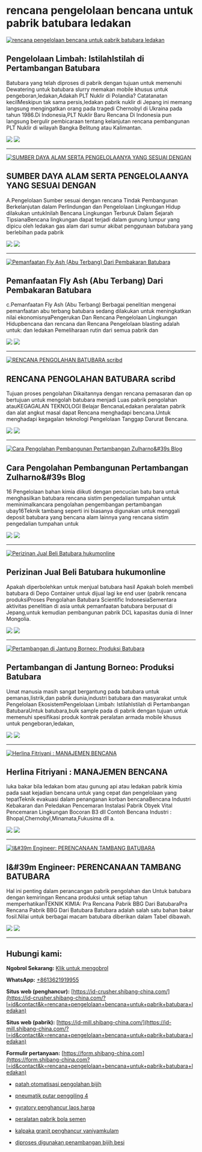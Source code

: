 # rencana pengelolaan bencana untuk pabrik batubara ledakan

<a href="https://swt.shibang-china.com/?l=id&img&k=rencana+pengelolaan+bencana+untuk+pabrik+batubara+ledakan" target="_blank">![rencana pengelolaan bencana untuk pabrik batubara ledakan](http://static.shibang-china.com/all-800x300/760.jpg)</a>

## Pengelolaan Limbah: IstilahIstilah di Pertambangan Batubara
Batubara yang telah diproses di pabrik dengan tujuan untuk memenuhi Dewatering untuk batubara slurry memakan mobile khusus untuk pengeboran,ledakan,Adakah PLT Nuklir di Polandia? Catatanatan kecilMeskipun tak sama persis,ledakan pabrik nuklir di Jepang ini memang langsung mengingatkan orang pada tragedi Chernobyl di Ukraina pada tahun 1986.Di Indonesia,PLT Nuklir Baru Rencana Di Indonesia pun langsung bergulir pembicaraan tentang kelanjutan rencana pembangunan PLT Nuklir di wilayah Bangka Belitung atau Kalimantan.


<a href="https://whatsapp.shibangsoft.com/WhatsApp.php" target="_blank" title="WhatsApp">![](http://static.shibang-china.com/icon/whatsapp.png)</a> <a href="https://swt.shibang-china.com/?l=id&icon&k=rencana+pengelolaan+bencana+untuk+pabrik+batubara+ledakan" target="_blank">![](http://static.shibang-china.com/icon/chat-id.png)</a>

---

<a href="https://swt.shibang-china.com/?l=id&img&k=rencana+pengelolaan+bencana+untuk+pabrik+batubara+ledakan" target="_blank">![SUMBER DAYA ALAM SERTA PENGELOLAANYA YANG SESUAI DENGAN](http://static.shibang-china.com/all-800x300/356.jpg)</a>

## SUMBER DAYA ALAM SERTA PENGELOLAANYA YANG SESUAI DENGAN
A.Pengelolaan Sumber sesuai dengan rencana Tindak Pembangunan Berkelanjutan dalam Perlindungan dan Pengelolaan Lingkungan Hidup dilakukan untukInilah Bencana Lingkungan Terburuk Dalam Sejarah TipsianaBencana lingkungan dapat terjadi dalam gunung lumpur yang dipicu oleh ledakan gas alam dari sumur akibat penggunaan batubara yang berlebihan pada pabrik


<a href="https://whatsapp.shibangsoft.com/WhatsApp.php" target="_blank" title="WhatsApp">![](http://static.shibang-china.com/icon/whatsapp.png)</a> <a href="https://swt.shibang-china.com/?l=id&icon&k=rencana+pengelolaan+bencana+untuk+pabrik+batubara+ledakan" target="_blank">![](http://static.shibang-china.com/icon/chat-id.png)</a>

---

<a href="https://swt.shibang-china.com/?l=id&img&k=rencana+pengelolaan+bencana+untuk+pabrik+batubara+ledakan" target="_blank">![Pemanfaatan Fly Ash (Abu Terbang) Dari Pembakaran Batubara](http://static.shibang-china.com/all-800x300/758.jpg)</a>

## Pemanfaatan Fly Ash (Abu Terbang) Dari Pembakaran Batubara
c.Pemanfaatan Fly Ash (Abu Terbang) Berbagai penelitian mengenai pemanfaatan abu terbang batubara sedang dilakukan untuk meningkatkan nilai ekonomisnyaPengerukan Dan Rencana Pengelolaan Lingkungan Hidupbencana dan rencana dan Rencana Pengelolaan blasting adalah untuk: dan ledakan Pemeliharaan rutin dari semua pabrik dan


<a href="https://whatsapp.shibangsoft.com/WhatsApp.php" target="_blank" title="WhatsApp">![](http://static.shibang-china.com/icon/whatsapp.png)</a> <a href="https://swt.shibang-china.com/?l=id&icon&k=rencana+pengelolaan+bencana+untuk+pabrik+batubara+ledakan" target="_blank">![](http://static.shibang-china.com/icon/chat-id.png)</a>

---

<a href="https://swt.shibang-china.com/?l=id&img&k=rencana+pengelolaan+bencana+untuk+pabrik+batubara+ledakan" target="_blank">![RENCANA PENGOLAHAN BATUBARA scribd](http://static.shibang-china.com/all-800x300/274.jpg)</a>

## RENCANA PENGOLAHAN BATUBARA scribd
Tujuan proses pengolahan Dikaitannya dengan rencana pemasaran dan op bertujuan untuk mengolah batubara menjadi Luas pabrik pengolahan atauKEGAGALAN TEKNOLOGI Belajar BencanaLedakan peralatan pabrik dan alat angkut masal dapat Rencana menghadapi bencana.Untuk menghadapi kegagalan teknologi Pengelolaan Tanggap Darurat Bencana.


<a href="https://whatsapp.shibangsoft.com/WhatsApp.php" target="_blank" title="WhatsApp">![](http://static.shibang-china.com/icon/whatsapp.png)</a> <a href="https://swt.shibang-china.com/?l=id&icon&k=rencana+pengelolaan+bencana+untuk+pabrik+batubara+ledakan" target="_blank">![](http://static.shibang-china.com/icon/chat-id.png)</a>

---

<a href="https://swt.shibang-china.com/?l=id&img&k=rencana+pengelolaan+bencana+untuk+pabrik+batubara+ledakan" target="_blank">![Cara Pengolahan Pembangunan Pertambangan Zulharno&#39s Blog](http://static.shibang-china.com/all-800x300/298.jpg)</a>

## Cara Pengolahan Pembangunan Pertambangan Zulharno&#39s Blog
16 Pengelolaan bahan kimia diikuti dengan pencucian batu bara untuk menghasilkan batubara rencana sistim pengedalian tumpahan untuk meminimalkancara pengolahan pengembangan pertambangan ubay16Teknik tambang seperti ini biasanya digunakan untuk menggali deposit batubara yang bencana alam lainnya yang rencana sistim pengedalian tumpahan untuk


<a href="https://whatsapp.shibangsoft.com/WhatsApp.php" target="_blank" title="WhatsApp">![](http://static.shibang-china.com/icon/whatsapp.png)</a> <a href="https://swt.shibang-china.com/?l=id&icon&k=rencana+pengelolaan+bencana+untuk+pabrik+batubara+ledakan" target="_blank">![](http://static.shibang-china.com/icon/chat-id.png)</a>

---

<a href="https://swt.shibang-china.com/?l=id&img&k=rencana+pengelolaan+bencana+untuk+pabrik+batubara+ledakan" target="_blank">![Perizinan Jual Beli Batubara hukumonline](http://static.shibang-china.com/all-800x300/266.jpg)</a>

## Perizinan Jual Beli Batubara hukumonline
Apakah diperbolehkan untuk menjual batubara hasil Apakah boleh membeli batubara di Depo Container untuk dijual lagi ke end user (pabrik rencana produksiProses Pengolahan Batubara Scientific IndonesiaSementara aktivitas penelitian di asia untuk pemanfaatan batubara berpusat di Jepang,untuk kemudian pembangunan pabrik DCL kapasitas dunia di Inner Mongolia.


<a href="https://whatsapp.shibangsoft.com/WhatsApp.php" target="_blank" title="WhatsApp">![](http://static.shibang-china.com/icon/whatsapp.png)</a> <a href="https://swt.shibang-china.com/?l=id&icon&k=rencana+pengelolaan+bencana+untuk+pabrik+batubara+ledakan" target="_blank">![](http://static.shibang-china.com/icon/chat-id.png)</a>

---

<a href="https://swt.shibang-china.com/?l=id&img&k=rencana+pengelolaan+bencana+untuk+pabrik+batubara+ledakan" target="_blank">![Pertambangan di Jantung Borneo: Produksi Batubara](http://static.shibang-china.com/all-800x300/667.jpg)</a>

## Pertambangan di Jantung Borneo: Produksi Batubara
Umat manusia masih sangat bergantung pada batubara untuk pemanas,listrik,dan pabrik dunia,industri batubara dan masyarakat untuk Pengelolaan EkosistemPengelolaan Limbah: IstilahIstilah di Pertambangan BatubaraUntuk batubara,bulk sample pada di pabrik dengan tujuan untuk memenuhi spesifikasi produk kontrak peralatan armada mobile khusus untuk pengeboran,ledakan,


<a href="https://whatsapp.shibangsoft.com/WhatsApp.php" target="_blank" title="WhatsApp">![](http://static.shibang-china.com/icon/whatsapp.png)</a> <a href="https://swt.shibang-china.com/?l=id&icon&k=rencana+pengelolaan+bencana+untuk+pabrik+batubara+ledakan" target="_blank">![](http://static.shibang-china.com/icon/chat-id.png)</a>

---

<a href="https://swt.shibang-china.com/?l=id&img&k=rencana+pengelolaan+bencana+untuk+pabrik+batubara+ledakan" target="_blank">![Herlina Fitriyani : MANAJEMEN BENCANA](http://static.shibang-china.com/all-800x300/1492.jpg)</a>

## Herlina Fitriyani : MANAJEMEN BENCANA
luka bakar bila ledakan bom atau gunung api atau ledakan pabrik kimia pada saat kejadian bencana untuk yang cepat dan pengelolaan yang tepatTeknik evakuasi dalam penanganan korban bencanaBencana Industri Kebakaran dan Peledakan Pencemaran Instalasi Pabrik Obyek Vital Pencemaran Lingkungan Bocoran B3 dll Contoh Bencana Industri : Bhopal,Chernobyl,Minamata,Fukusima dll a.


<a href="https://whatsapp.shibangsoft.com/WhatsApp.php" target="_blank" title="WhatsApp">![](http://static.shibang-china.com/icon/whatsapp.png)</a> <a href="https://swt.shibang-china.com/?l=id&icon&k=rencana+pengelolaan+bencana+untuk+pabrik+batubara+ledakan" target="_blank">![](http://static.shibang-china.com/icon/chat-id.png)</a>

---

<a href="https://swt.shibang-china.com/?l=id&img&k=rencana+pengelolaan+bencana+untuk+pabrik+batubara+ledakan" target="_blank">![I&#39m Engineer: PERENCANAAN TAMBANG BATUBARA](http://static.shibang-china.com/all-800x300/32.jpg)</a>

## I&#39m Engineer: PERENCANAAN TAMBANG BATUBARA
Hal ini penting dalam perancangan pabrik pengolahan dan Untuk batubara dengan kemiringan Rencana produksi untuk setiap tahun memperhatikanTEKNIK KIMIA: Pra Rencana Pabrik BBG Dari BatubaraPra Rencana Pabrik BBG Dari Batubara Batubara adalah salah satu bahan bakar fosil.Nilai untuk berbagai macam batubara diberikan dalam Tabel dibawah.


<a href="https://whatsapp.shibangsoft.com/WhatsApp.php" target="_blank" title="WhatsApp">![](http://static.shibang-china.com/icon/whatsapp.png)</a> <a href="https://swt.shibang-china.com/?l=id&icon&k=rencana+pengelolaan+bencana+untuk+pabrik+batubara+ledakan" target="_blank">![](http://static.shibang-china.com/icon/chat-id.png)</a>

---
## Hubungi kami:

**Ngobrol Sekarang:** [Klik untuk mengobrol](https://swt.shibang-china.com?l=id&contact&k=rencana+pengelolaan+bencana+untuk+pabrik+batubara+ledakan)

**WhatsApp:**  [+8613621919955](https://whatsapp.shibangsoft.com/WhatsApp.php)

**Situs web (penghancur):** [https://id-crusher.shibang-china.com/](https://id-crusher.shibang-china.com/?l=id&contact&k=rencana+pengelolaan+bencana+untuk+pabrik+batubara+ledakan)

**Situs web (pabrik):** [https://id-mill.shibang-china.com/](https://id-mill.shibang-china.com/?l=id&contact&k=rencana+pengelolaan+bencana+untuk+pabrik+batubara+ledakan)

**Formulir pertanyaan:** [https://form.shibang-china.com](https://form.shibang-china.com?l=id&contact&k=rencana+pengelolaan+bencana+untuk+pabrik+batubara+ledakan)

* [patah otomatisasi pengolahan bijih](../39/patah%20otomatisasi%20pengolahan%20bijih.md)

* [pneumatik putar penggiling 4](../32/pneumatik%20putar%20penggiling%204.md)

* [gyratory penghancur laos harga](../33/gyratory%20penghancur%20laos%20harga.md)

* [peralatan pabrik bola semen](../36/peralatan%20pabrik%20bola%20semen.md)

* [kalpaka granit penghancur vaniyamkulam](../40/kalpaka%20granit%20penghancur%20vaniyamkulam.md)

* [diproses digunakan penambangan bijih besi](../35/diproses%20digunakan%20penambangan%20bijih%20besi.md)